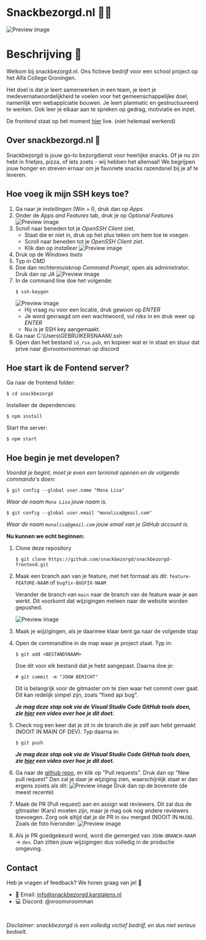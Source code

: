 # Snackbezorgd.nl 🍟🍕
![Preview image](/images/snackbezorgd-banner-gh.png)

# Beschrijving 📝
Welkom bij snackbezorgd.nl. Ons fictieve bedrijf voor een school project op het Alfa College Groningen.

Het doel is dat je leert samenwerken in een team, je leert je medevernatwoordelijkheid te voelen voor het gemeenschappelijke doel, namenlijk een webapplciatie bouwen. Je leert planmatic en gestructuureerd te werken. Ook leer je elkaar aan te spreken op gedrag, motiviatie en inzet.

De frontend staat op het moment [hier](https://theonly3aq.github.io/snackbezorgd.nl/) live. (niet helemaal werkend)

## Over snackbezorgd.nl 🚀

Snackbezorgd is jouw go-to bezorgdienst voor heerlijke snacks. Of je nu zin hebt in frietjes, pizza, of iets zoets - wij hebben het allemaal! We begrijpen jouw honger en streven ernaar om je favoriete snacks razendsnel bij je af te leveren.

## Hoe voeg ik mijn SSH keys toe?
1. Ga naar je *instellingen* (Win + I), druk dan op *Apps*
2. Onder de *Apps and Features* tab, druk je op *Optional Features*
    ![Preview image](/images/windows-apps.png)
3. Scroll naar beneden tot je *OpenSSH Client* ziet.
    - Staat die er niet in, druk op het plus teken om hem toe te voegen
    - Scroll naar beneden tot je *OpenSSH Client ziet.*
    - Klik dan op *installeer*
    ![Preview image](/images/optional-windows-features.png)
4. Druk op de *Windows toets*
5. Typ in *CMD*
6. Doe dan rechtermuisknop *Command Prompt*, open als administrator. Druk dan op *JA*
    ![Preview image](/images/run-command-prompt-as-admin.png)
7. In de command line doe het volgende:
    ```
    $ ssh-keygen
    ```
    ![Preview image](/images/generate-ssh-key-in-windows-command-prompt.png)
    - Hij vraag nu voor een locatie, druk gewoon op *ENTER*
    - Je word gevraagd om een wachtwoord, vul niks in en druk weer op *ENTER*
    - Nu is je SSH key aangemaakt.
8. Ga naar C:\Users\GEBRUIKERSNAAM/.ssh
9. Open dan het bestand `id_rsa.pub`, en kopieer wat er in staat en stuur dat prive naar @vroomvroomman op discord


## Hoe start ik de Fontend server?
Ga naar de frontend folder:
```
$ cd snackbezorgd
```
Installeer de dependencies:
```
$ npm install
```
Start the server:
```
$ npm start
```


## Hoe begin je met developen?

*Voordat je begint, moet je even een terminal openen en de volgende commando's doen:*

```
$ git config --global user.name "Mona Lisa"
```
*Waar de naam `Mona Lisa` jouw naam is.*

```
$ git config --global user.email "monalisa@gmail.com"
```
*Waar de naam `monalisa@gmail.com` jouw email van je GitHub account is.*

**Nu kunnen we echt beginnen:**

1. Clone deze repository
    ```
    $ git clone https://github.com/snackbezorgd/snackbezorgd-frontend.git
    ```
2. Maak een branch aan van je feature, met het formaat als dit: `feature-FEATURE-NAAM` of `bugfix-BUGFIX-NAAM` 

    Verander de branch van `main` naar de branch van de feature waar je aan werkt. Dit voorkomt dat wijzigingen meteen naar de website worden gepushed.

    ![Preview image](/images/md_img_1.png)
3. Maak je wijzigingen, als je daarmee klaar bent ga naar de volgende stap

4. Open de commandline in de map waar je project staat. Typ in:
    ```
    $ git add <BESTANDSNAAM>
    ```
    Doe dit voor elk bestand dat je hebt aangepast. Daarna doe je: 
    ```
    # git commit -m "JOUW BERICHT"
    ```
    Dit is belangrijk voor de gitmaster om te zien waar het commit over gaat. Dit kan redelijk simpel zijn, zoals "fixed api bug".

    ***Je mag deze stap ook via de Visual Studio Code GitHub tools doen, zie [hier](https://youtu.be/oekG-j4beWA) een video over hoe je dit doet.***


5. Check nog een keer dat je zit in de branch die je zelf aan hebt gemaakt (NOOIT IN MAIN OF DEV). Typ daarna in:
    ```
    $ git push
    ```

    ***Je mag deze stap ook via de Visual Studio Code GitHub tools doen, zie [hier](https://youtu.be/oekG-j4beWA) een video over hoe je dit doet.***

6. Ga naar de [github repo](https://github.com/snackbezorgd/snackbezorgd-frontend.git), en klik op "Pull requests". Druk dan op "New pull request" Dan zal je daar je wijziging zien, waarschijnlijk staat er dan ergens zoiets als dit:
    ![Preview image](/images/md_img_2.png)
    Druk dan op de bovenste (de meest recente)

7. Maak de PR (Pull request) aan en assign wat reviewers. Dit zal dus de gitmaster (Kars) moeten zijn, maar je mag ook nog andere reviewers toevoegen. Zorg ook altijd dat je de PR in `dev` merged (NOOIT IN `MAIN`). Zoals de foto hieronder:
    ![Preview image](/images/comparing_changes.png)

8. Als je PR goedgekeurd word, word die gemerged van `JOUW-BRANCH-NAAM` -> `dev`. Dan zitten jouw wijzigingen dus volledig in de productie omgeving.



## Contact 

Heb je vragen of feedback? We horen graag van je! 🚀

- 📧 Email: info@snackbezorgd.karstalens.nl
- 💻 Discord: @vroomvroomman


#
###### Disclaimer: snackbezorgd is een volledig victief bedrijf, en dus niet serieus bedoelt.
